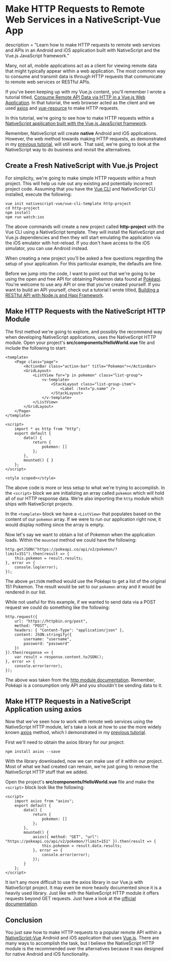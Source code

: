 # Make HTTP Requests to Remote Web Services in a NativeScript-Vue App

description = "Learn how to make HTTP requests to remote web services and APIs in an Android and iOS application built with NativeScript and the Vue.js JavaScript framework."

Many, not all, mobile applications act as a client for viewing remote data that might typically appear within a web application. The most common way to consume and transmit data is through HTTP requests that communicate to remote web services or RESTful APIs.

If you've been keeping up with my Vue.js content, you'll remember I wrote a tutorial titled, [Consume Remote API Data via HTTP in a Vue.js Web Application](https://www.thepolyglotdeveloper.com/2017/10/consume-api-data-http-vuejs-web-application/). In that tutorial, the web browser acted as the client and we used [axios](https://github.com/axios/axios) and [vue-resource](https://github.com/pagekit/vue-resource) to make HTTP requests.

In this tutorial, we're going to see how to make HTTP requests within a [NativeScript application built with the Vue.js JavaScript framework](https://nativescript-vue.org/).

Remember, NativeScript will create **native** Android and iOS applications. However, the web method towards making HTTP requests, as demonstrated in my [previous tutorial](https://www.thepolyglotdeveloper.com/2017/10/consume-api-data-http-vuejs-web-application/), will still work. That said, we're going to look at the NativeScript way to do business and revisit the alternatives.

## Create a Fresh NativeScript with Vue.js Project

For simplicity, we're going to make simple HTTP requests within a fresh project. This will help us rule out any existing and potentially incorrect project code. Assuming that you have the [Vue CLI](https://github.com/vuejs/vue-cli) and NativeScript CLI installed, execute the following:

	vue init nativescript-vue/vue-cli-template http-project
	cd http-project
	npm install
	npm run watch:ios

The above commands will create a new project called **http-project** with the Vue CLI using a NativeScript template. They will install the NativeScript and Vue.js dependencies and then they will start emulating the application via the iOS emulator with hot-reload. If you don't have access to the iOS simulator, you can use Android instead.

When creating a new project you'll be asked a few questions regarding the setup of your application. For this particular example, the defaults are fine.

Before we jump into the code, I want to point out that we're going to be using the open and free API for obtaining Pokemon data found at [Pokéapi](https://pokeapi.co/). You're welcome to use any API or one that you've created yourself. If you want to build an API yourself, check out a tutorial I wrote titled, [Building a RESTful API with Node.js and Hapi Framework](https://www.thepolyglotdeveloper.com/2017/10/building-restful-api-nodejs-hapi-framework/).

## Make HTTP Requests with the NativeScript HTTP Module

The first method we're going to explore, and possibly the recommend way when developing NativeScript applications, uses the NativeScript HTTP module. Open your project's **src/components/HelloWorld.vue** file and include the following to start:

	<template>
	    <Page class="page">
	        <ActionBar class="action-bar" title="Pokemon"></ActionBar>
	        <GridLayout>
	            <ListView for="p in pokemon" class="list-group">
	                <v-template>
	                    <StackLayout class="list-group-item">
	                        <Label :text="p.name" />
	                    </StackLayout>
	                </v-template>
	            </ListView>
	        </GridLayout>
	    </Page>
	</template>
	
	<script>
	    import * as http from "http";
	    export default {
	        data() {
	            return {
	                pokemon: []
	            };
	        },
	        mounted() { }
	    };
	</script>
	
	<style scoped></style>

The above code is more or less setup to what we're trying to accomplish. In the `<script>` block we are initializing an array called `pokemon` which will hold all of our HTTP response data. We're also importing the `http` module which ships with NativeScript projects.

In the `<template>` block we have a `<ListView>` that populates based on the content of our `pokemon` array. If we were to run our application right now, it would display nothing since the array is empty.

Now let's say we want to obtain a list of Pokemon when the application loads. Within the `mounted` method we could have the following:

	http.getJSON("https://pokeapi.co/api/v2/pokemon/?limit=151").then(result => {
	    this.pokemon = result.results;
	}, error => {
	    console.log(error);
	});

The above `getJSON` method would use the Pokéapi to get a list of the original 151 Pokemon. The result would be set to our `pokemon` array and it would be rendered in our list.

While not useful for this example, if we wanted to send data via a POST request we could do something like the following:

	http.request({
	    url: "https://httpbin.org/post",
	    method: "POST",
	    headers: { "Content-Type": "application/json" },
	    content: JSON.stringify({
	        username: "username",
	        password: "password"
	    })
	}).then(response => {
	    var result = response.content.toJSON();
	}, error => {
	    console.error(error);
	});

The above was taken from the [http module documentation](https://docs.nativescript.org/cookbook/http). Remember, Pokéapi is a consumption only API and you shouldn't be sending data to it.

## Make HTTP Requests in a NativeScript Application using axios

Now that we've seen how to work with remote web services using the NativeScript HTTP module, let's take a look at how to use the more widely known [axios](https://github.com/axios/axios) method, which I demonstrated in my [previous tutorial](https://www.thepolyglotdeveloper.com/2017/10/consume-api-data-http-vuejs-web-application/).

First we'll need to obtain the axios library for our project:

	npm install axios --save

With the library downloaded, now we can make use of it within our project. Most of what we had created can remain, we're just going to remove the NativeScript HTTP stuff that we added.

Open the project's **src/components/HelloWorld.vue** file and make the `<script>` block look like the following:

	<script>
	    import axios from "axios";
	    export default {
	        data() {
	            return {
	                pokemon: []
	            };
	        },
	        mounted() {
	            axios({ method: "GET", "url": "https://pokeapi.co/api/v2/pokemon/?limit=151" }).then(result => {
	                this.pokemon = result.data.results;
	            }, error => {
	                console.error(error);
	            });
	        }
	    };
	</script>

It isn't any more difficult to use the axios library in our Vue.js with NativeScript project. It may even be more heavily documented since it is a heavily used library. Just like with the NativeScript HTTP module it offers requests beyond GET requests. Just have a look at the [official documentation](https://github.com/axios/axios).

## Conclusion

You just saw how to make HTTP requests to a popular remote API within a [NativeScript-Vue](https://nativescript-vue.org/) Android and iOS application that uses [Vue.js](https://vuejs.org/). There are many ways to accomplish the task, but I believe the NativeScript HTTP module is the recommended over the alternatives because it was designed for native Android and iOS functionality.
